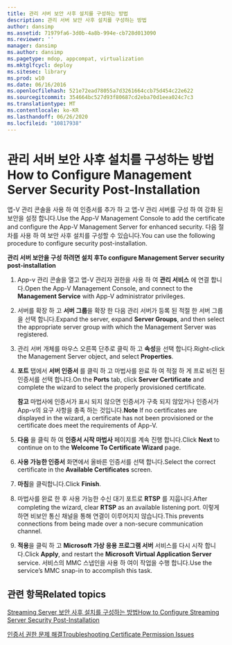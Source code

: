 ```yaml
---
title: 관리 서버 보안 사후 설치를 구성하는 방법
description: 관리 서버 보안 사후 설치를 구성하는 방법
author: dansimp
ms.assetid: 71979fa6-3d0b-4a8b-994e-cb728d013090
ms.reviewer: ''
manager: dansimp
ms.author: dansimp
ms.pagetype: mdop, appcompat, virtualization
ms.mktglfcycl: deploy
ms.sitesec: library
ms.prod: w10
ms.date: 06/16/2016
ms.openlocfilehash: 521e72ead78055a7d3261664ccb75d454c22e622
ms.sourcegitcommit: 354664bc527d93f80687cd2eba70d1eea024c7c3
ms.translationtype: MT
ms.contentlocale: ko-KR
ms.lasthandoff: 06/26/2020
ms.locfileid: "10817938"
---
```

# <span data-ttu-id="a69d8-103">관리 서버 보안 사후 설치를 구성하는 방법</span><span class="sxs-lookup"><span data-stu-id="a69d8-103">How to Configure Management Server Security Post-Installation</span></span>


<span data-ttu-id="a69d8-104">앱-V 관리 콘솔을 사용 하 여 인증서를 추가 하 고 앱-V 관리 서버를 구성 하 여 강화 된 보안을 설정 합니다.</span><span class="sxs-lookup"><span data-stu-id="a69d8-104">Use the App-V Management Console to add the certificate and configure the App-V Management Server for enhanced security.</span></span> <span data-ttu-id="a69d8-105">다음 절차를 사용 하 여 보안 사후 설치를 구성할 수 있습니다.</span><span class="sxs-lookup"><span data-stu-id="a69d8-105">You can use the following procedure to configure security post-installation.</span></span>

**<span data-ttu-id="a69d8-106">관리 서버 보안을 구성 하려면 설치 후</span><span class="sxs-lookup"><span data-stu-id="a69d8-106">To configure Management Server security post-installation</span></span>**

1.  <span data-ttu-id="a69d8-107">App-v 관리 콘솔을 열고 앱-V 관리자 권한을 사용 하 여 **관리 서비스** 에 연결 합니다.</span><span class="sxs-lookup"><span data-stu-id="a69d8-107">Open the App-V Management Console, and connect to the **Management Service** with App-V administrator privileges.</span></span>

2.  <span data-ttu-id="a69d8-108">서버를 확장 하 고 **서버 그룹**을 확장 한 다음 관리 서버가 등록 된 적절 한 서버 그룹을 선택 합니다.</span><span class="sxs-lookup"><span data-stu-id="a69d8-108">Expand the server, expand **Server Groups**, and then select the appropriate server group with which the Management Server was registered.</span></span>

3.  <span data-ttu-id="a69d8-109">관리 서버 개체를 마우스 오른쪽 단추로 클릭 하 고 **속성**을 선택 합니다.</span><span class="sxs-lookup"><span data-stu-id="a69d8-109">Right-click the Management Server object, and select **Properties**.</span></span>

4.  <span data-ttu-id="a69d8-110">**포트** 탭에서 **서버 인증서** 를 클릭 하 고 마법사를 완료 하 여 적절 하 게 프로 비전 된 인증서를 선택 합니다.</span><span class="sxs-lookup"><span data-stu-id="a69d8-110">On the **Ports** tab, click **Server Certificate** and complete the wizard to select the properly provisioned certificate.</span></span>

    <span data-ttu-id="a69d8-111">**참고**  마법사에 인증서가 표시 되지 않으면 인증서가 구축 되지 않았거나 인증서가 App-v의 요구 사항을 충족 하는 것입니다.</span><span class="sxs-lookup"><span data-stu-id="a69d8-111">**Note** If no certificates are displayed in the wizard, a certificate has not been provisioned or the certificate does meet the requirements of App-V.</span></span>

     

5.  <span data-ttu-id="a69d8-112">**다음** 을 클릭 하 여 **인증서 시작 마법사** 페이지를 계속 진행 합니다.</span><span class="sxs-lookup"><span data-stu-id="a69d8-112">Click **Next** to continue on to the **Welcome To Certificate Wizard** page.</span></span>

6.  <span data-ttu-id="a69d8-113">**사용 가능한 인증서** 화면에서 올바른 인증서를 선택 합니다.</span><span class="sxs-lookup"><span data-stu-id="a69d8-113">Select the correct certificate in the **Available Certificates** screen.</span></span>

7.  <span data-ttu-id="a69d8-114">**마침**을 클릭합니다.</span><span class="sxs-lookup"><span data-stu-id="a69d8-114">Click **Finish**.</span></span>

8.  <span data-ttu-id="a69d8-115">마법사를 완료 한 후 사용 가능한 수신 대기 포트로 **RTSP** 를 지웁니다.</span><span class="sxs-lookup"><span data-stu-id="a69d8-115">After completing the wizard, clear **RTSP** as an available listening port.</span></span> <span data-ttu-id="a69d8-116">이렇게 하면 비보안 통신 채널을 통해 연결이 이루어지지 않습니다.</span><span class="sxs-lookup"><span data-stu-id="a69d8-116">This prevents connections from being made over a non-secure communication channel.</span></span>

9.  <span data-ttu-id="a69d8-117">**적용**을 클릭 하 고 **Microsoft 가상 응용 프로그램 서버** 서비스를 다시 시작 합니다.</span><span class="sxs-lookup"><span data-stu-id="a69d8-117">Click **Apply**, and restart the **Microsoft Virtual Application Server** service.</span></span> <span data-ttu-id="a69d8-118">서비스의 MMC 스냅인을 사용 하 여이 작업을 수행 합니다.</span><span class="sxs-lookup"><span data-stu-id="a69d8-118">Use the service’s MMC snap-in to accomplish this task.</span></span>

## <span data-ttu-id="a69d8-119">관련 항목</span><span class="sxs-lookup"><span data-stu-id="a69d8-119">Related topics</span></span>


[<span data-ttu-id="a69d8-120">Streaming Server 보안 사후 설치를 구성하는 방법</span><span class="sxs-lookup"><span data-stu-id="a69d8-120">How to Configure Streaming Server Security Post-Installation</span></span>](how-to-configure-streaming-server-security-post-installation.md)

[<span data-ttu-id="a69d8-121">인증서 권한 문제 해결</span><span class="sxs-lookup"><span data-stu-id="a69d8-121">Troubleshooting Certificate Permission Issues</span></span>](troubleshooting-certificate-permission-issues.md)

 

 





